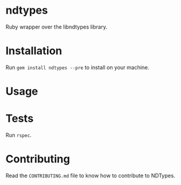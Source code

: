 # ndtypes

Ruby wrapper over the libndtypes library.

# Installation

Run `gem install ndtypes --pre` to install on your machine.

# Usage



# Tests

Run `rspec`.

# Contributing

Read the `CONTRIBUTING.md` file to know how to contribute to NDTypes.
